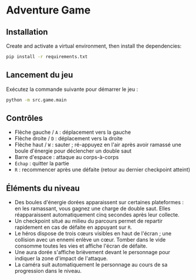 # Adventure Game

## Installation

Create and activate a virtual environment, then install the dependencies:

```bash
pip install -r requirements.txt
```

## Lancement du jeu

Exécutez la commande suivante pour démarrer le jeu :

```bash
python -m src.game.main
```

## Contrôles

- Flèche gauche / `A` : déplacement vers la gauche
- Flèche droite / `D` : déplacement vers la droite
- Flèche haut / `W` : sauter ; ré-appuyez en l'air après avoir ramassé une boule d'énergie pour déclencher un double saut
- Barre d'espace : attaque au corps-à-corps
- `Échap` : quitter la partie
- `R` : recommencer après une défaite (retour au dernier checkpoint atteint)

## Éléments du niveau

- Des boules d'énergie dorées apparaissent sur certaines plateformes : en les ramassant, vous gagnez une charge de double saut. Elles réapparaissent automatiquement cinq secondes après leur collecte.
- Un checkpoint situé au milieu du parcours permet de repartir rapidement en cas de défaite en appuyant sur `R`.
- Le héros dispose de trois cœurs visibles en haut de l'écran ; une collision avec un ennemi enlève un cœur. Tomber dans le vide consomme toutes les vies et affiche l'écran de défaite.
- Une aura dorée s'affiche brièvement devant le personnage pour indiquer la zone d'impact de l'attaque.
- La caméra suit automatiquement le personnage au cours de sa progression dans le niveau.
